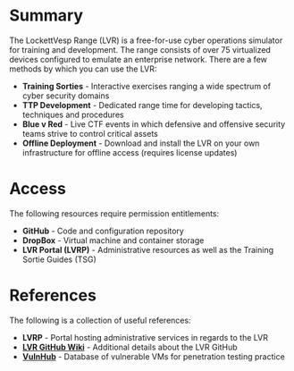 # Summary
The LockettVesp Range (LVR) is a free-for-use cyber operations simulator for training and development. The range consists of over 75 virtualized devices configured to emulate an enterprise network. There are a few methods by which you can use the LVR:

* **Training Sorties** - Interactive exercises ranging a wide spectrum of cyber security domains
* **TTP Development** - Dedicated range time for developing tactics, techniques and procedures
* **Blue v Red** - Live CTF events in which defensive and offensive security teams strive to control critical assets
* **Offline Deployment** - Download and install the LVR on your own infrastructure for offline access (requires license updates)

# Access
The following resources require permission entitlements:

* **GitHub** - Code and configuration repository
* **DropBox** - Virtual machine and container storage
* **LVR Portal (LVRP)** - Administrative resources as well as the Training Sortie Guides (TSG)

# References
The following is a collection of useful references:

* **LVRP** - Portal hosting administrative services in regards to the LVR
* **[LVR GitHub Wiki](https://github.com/chemch/LockettVesp/wiki)** - Additional details about the LVR GitHub
* **[VulnHub](https://www.vulnhub.com/)** - Database of vulnerable VMs for penetration testing practice
